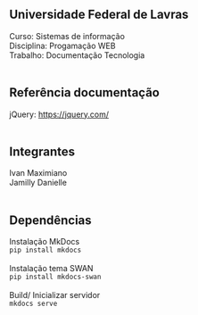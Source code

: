 ## Universidade Federal de Lavras
Curso: Sistemas de informação <br>
Disciplina: Progamação WEB <br>
Trabalho: Documentação Tecnologia <br>
<br>
## Referência documentação
jQuery: https://jquery.com/ <br>
<br>
## Integrantes
Ivan Maximiano<br>
Jamilly Danielle <br>
<br>
## Dependências

Instalação MkDocs <br>
```pip install mkdocs```
<br><br>
Instalação tema SWAN <br>
```pip install mkdocs-swan```
<br><br>
Build/ Inicializar servidor <br>
```mkdocs serve```
